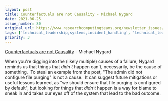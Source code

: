 ```yaml
---
layout: post
title: Counterfactuals are not Causality - Michael Nygard
date: 2021-06-25
issue_number: 80
original_url: https://www.researchcomputingteams.org/newsletter_issues/0080
tags: ['technical_leadership,systems,incident_handling', 'technical_leadership,systems,other']
priority: 3
---
```


<!-- markdownlint-disable MD033 -->
<!-- markdownlint-disable MD041 -->
<!-- markdownlint-disable MD049 -->

[Counterfactuals are not Causality](https://www.michaelnygard.com/blog/2021/06/counterfactuals-are-not-causality/) - Michael Nygard

When you're digging into the (likely multiple) causes of a failure, Nygard reminds us that things that *didn't* happen can't, necessarily, be the cause of something.  To steal an example from the post, "The admin did not configure file purging" is not a cause.  It can suggest future mitigations or useful lessons learned, as "we should ensure that file purging is configured by default", but looking for things that *didn't* happen is a way for blame to sneak in and takes our eyes off of the system that lead to the bad outcome.
